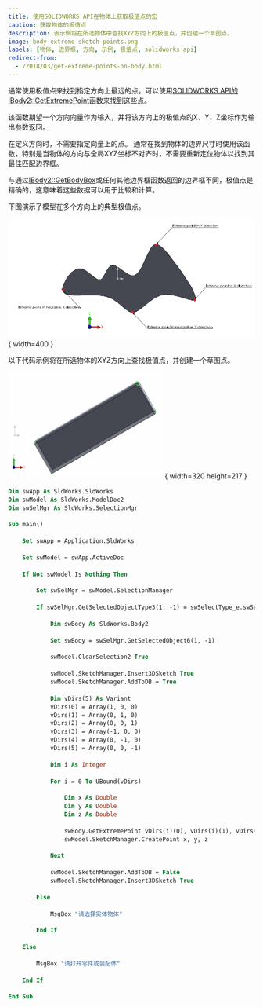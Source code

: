 ```yaml
---
title: 使用SOLIDWORKS API在物体上获取极值点的宏
caption: 获取物体的极值点
description: 该示例将在所选物体中查找XYZ方向上的极值点，并创建一个草图点。
image: body-extreme-sketch-points.png
labels: [物体, 边界框, 方向, 示例, 极值点, solidworks api]
redirect-from:
  - /2018/03/get-extreme-points-on-body.html
---
```


通常使用极值点来找到指定方向上最远的点。可以使用[SOLIDWORKS API的IBody2::GetExtremePoint](https://help.solidworks.com/2012/english/api/sldworksapi/solidworks.interop.sldworks~solidworks.interop.sldworks.ibody2~getextremepoint.html)函数来找到这些点。

该函数期望一个方向向量作为输入，并将该方向上的极值点的X、Y、Z坐标作为输出参数返回。

在定义方向时，不需要指定向量上的点。
通常在找到物体的边界尺寸时使用该函数，特别是当物体的方向与全局XYZ坐标不对齐时，不需要重新定位物体以找到其最佳匹配边界框。

与通过[IBody2::GetBodyBox](https://help.solidworks.com/2012/english/api/sldworksapi/solidworks.interop.sldworks~solidworks.interop.sldworks.ibody2~getbodybox.html)或任何其他边界框函数返回的边界框不同，极值点是精确的，这意味着这些数据可以用于比较和计算。

下图演示了模型在多个方向上的典型极值点。

![物体在+X、-X、+Y和-Y方向上的极值点](extereme-points.png){ width=400 }

以下代码示例将在所选物体的XYZ方向上查找极值点，并创建一个草图点。

![在物体的极值方向上创建的草图点](body-extreme-sketch-points.png){ width=320 height=217 }

~~~ vb
Dim swApp As SldWorks.SldWorks
Dim swModel As SldWorks.ModelDoc2
Dim swSelMgr As SldWorks.SelectionMgr

Sub main()

    Set swApp = Application.SldWorks
    
    Set swModel = swApp.ActiveDoc
    
    If Not swModel Is Nothing Then
    
        Set swSelMgr = swModel.SelectionManager
        
        If swSelMgr.GetSelectedObjectType3(1, -1) = swSelectType_e.swSelSOLIDBODIES Then
        
            Dim swBody As SldWorks.Body2
        
            Set swBody = swSelMgr.GetSelectedObject6(1, -1)
        
            swModel.ClearSelection2 True
            
            swModel.SketchManager.Insert3DSketch True
            swModel.SketchManager.AddToDB = True
            
            Dim vDirs(5) As Variant
            vDirs(0) = Array(1, 0, 0)
            vDirs(1) = Array(0, 1, 0)
            vDirs(2) = Array(0, 0, 1)
            vDirs(3) = Array(-1, 0, 0)
            vDirs(4) = Array(0, -1, 0)
            vDirs(5) = Array(0, 0, -1)
            
            Dim i As Integer
            
            For i = 0 To UBound(vDirs)
                
                Dim x As Double
                Dim y As Double
                Dim z As Double
            
                swBody.GetExtremePoint vDirs(i)(0), vDirs(i)(1), vDirs(i)(2), x, y, z
                swModel.SketchManager.CreatePoint x, y, z
                
            Next
                
            swModel.SketchManager.AddToDB = False
            swModel.SketchManager.Insert3DSketch True
        
        Else
            
            MsgBox "请选择实体物体"
            
        End If
        
    Else
        
        MsgBox "请打开零件或装配体"
        
    End If
    
End Sub

~~~